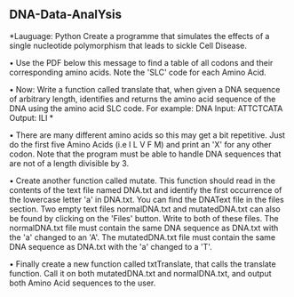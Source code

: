 ## DNA-Data-AnalYsis

*Lauguage: Python
Create a programme that simulates the effects of a single nucleotide polymorphism that leads to sickle Cell Disease.

• Use the PDF below this message to find a table of all codons and their corresponding amino acids. Note the 'SLC' code for each Amino Acid. 

• Now: Write a function called translate that, when given a DNA sequence of arbitrary length, identifies and returns the amino acid sequence of the DNA using the amino acid SLC code. For example: DNA Input: ATTCTCATA  Output: ILI *

• There are many different amino acids so this may get a bit repetitive. Just do the first five Amino Acids (i.e I L V F M) and print an 'X' for any other codon. Note that the program must be able to handle DNA sequences that are not of a length divisible by 3. 

• Create another function called mutate. This function should read in the contents of the text file named DNA.txt and identify the first occurrence of the lowercase letter 'a' in DNA.txt. You can find the DNAText file in the files section. Two empty text files normalDNA.txt and mutatedDNA.txt can also be found by clicking on the 'Files' button. Write to both of these files. The normalDNA.txt file must contain the same DNA sequence as DNA.txt with the 'a' changed to an 'A'. The mutatedDNA.txt file must contain the same DNA sequence as DNA.txt with the 'a' changed to a 'T'.


• Finally create a new function called txtTranslate, that calls the translate function. Call it on both mutatedDNA.txt and normalDNA.txt, and output both Amino Acid sequences to the user.
